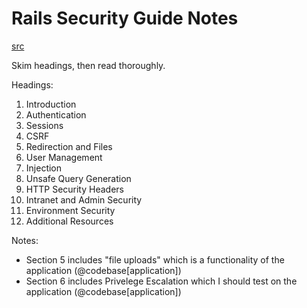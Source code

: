 # Rails Security Guide Notes
[src](https://guides.rubyonrails.org/security.html)

Skim headings, then read thoroughly.

Headings:
1. Introduction
2. Authentication
3. Sessions
4. CSRF
5. Redirection and Files
6. User Management
7. Injection
8. Unsafe Query Generation
9. HTTP Security Headers
10. Intranet and Admin Security
11. Environment Security
12. Additional Resources

Notes: 
- Section 5 includes "file uploads" which is a functionality of the application (@codebase[application])
- Section 6 includes Privelege Escalation which I should test on the application (@codebase[application])


